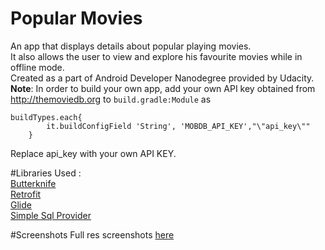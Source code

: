 # Popular Movies
An app that displays details about popular playing movies.<br />
It also allows the user to view and explore his favourite movies while in offline mode. <br />
Created as a part of Android Developer Nanodegree provided by Udacity.<br /><b>Note</b>: In order to build your own app, add your own API key obtained from http://themoviedb.org to ```build.gradle:Module``` as 
```
buildTypes.each{
        it.buildConfigField 'String', 'MOBDB_API_KEY',"\"api_key\""
    }
```
Replace api_key with your own API KEY.<br />

#Libraries Used : <br />
[Butterknife](https://github.com/JakeWharton/butterknife)<br />
[Retrofit](https://github.com/square/retrofit)<br />
[Glide](https://github.com/bumptech/glide)<br />
[Simple Sql Provider](https://github.com/ckurtm/simple-sql-provider)<br />

#Screenshots
Full res screenshots [here](http://imgur.com/a/Ijzy2) 
